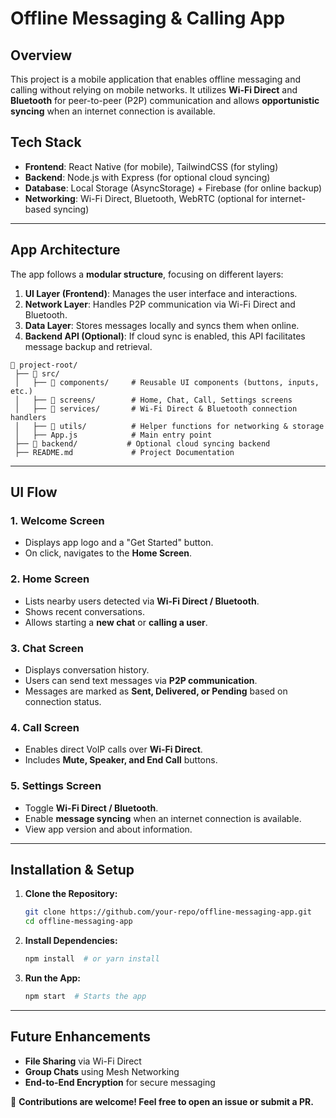 # Offline Messaging & Calling App

## Overview
This project is a mobile application that enables offline messaging and calling without relying on mobile networks. It utilizes **Wi-Fi Direct** and **Bluetooth** for peer-to-peer (P2P) communication and allows **opportunistic syncing** when an internet connection is available.

## Tech Stack
- **Frontend**: React Native (for mobile), TailwindCSS (for styling)
- **Backend**: Node.js with Express (for optional cloud syncing)
- **Database**: Local Storage (AsyncStorage) + Firebase (for online backup)
- **Networking**: Wi-Fi Direct, Bluetooth, WebRTC (optional for internet-based syncing)

---
## App Architecture
The app follows a **modular structure**, focusing on different layers:

1. **UI Layer (Frontend)**: Manages the user interface and interactions.
2. **Network Layer**: Handles P2P communication via Wi-Fi Direct and Bluetooth.
3. **Data Layer**: Stores messages locally and syncs them when online.
4. **Backend API (Optional)**: If cloud sync is enabled, this API facilitates message backup and retrieval.

```
📂 project-root/
 ├── 📂 src/
 │   ├── 📂 components/     # Reusable UI components (buttons, inputs, etc.)
 │   ├── 📂 screens/        # Home, Chat, Call, Settings screens
 │   ├── 📂 services/       # Wi-Fi Direct & Bluetooth connection handlers
 │   ├── 📂 utils/          # Helper functions for networking & storage
 │   ├── App.js            # Main entry point
 ├── 📂 backend/           # Optional cloud syncing backend
 ├── README.md             # Project Documentation
```

---
## UI Flow
### **1. Welcome Screen**
- Displays app logo and a "Get Started" button.
- On click, navigates to the **Home Screen**.

### **2. Home Screen**
- Lists nearby users detected via **Wi-Fi Direct / Bluetooth**.
- Shows recent conversations.
- Allows starting a **new chat** or **calling a user**.

### **3. Chat Screen**
- Displays conversation history.
- Users can send text messages via **P2P communication**.
- Messages are marked as **Sent, Delivered, or Pending** based on connection status.

### **4. Call Screen**
- Enables direct VoIP calls over **Wi-Fi Direct**.
- Includes **Mute, Speaker, and End Call** buttons.

### **5. Settings Screen**
- Toggle **Wi-Fi Direct / Bluetooth**.
- Enable **message syncing** when an internet connection is available.
- View app version and about information.

---
## Installation & Setup
1. **Clone the Repository:**
   ```sh
   git clone https://github.com/your-repo/offline-messaging-app.git
   cd offline-messaging-app
   ```
2. **Install Dependencies:**
   ```sh
   npm install  # or yarn install
   ```
3. **Run the App:**
   ```sh
   npm start  # Starts the app
   ```

---
## Future Enhancements
- **File Sharing** via Wi-Fi Direct
- **Group Chats** using Mesh Networking
- **End-to-End Encryption** for secure messaging

🚀 **Contributions are welcome! Feel free to open an issue or submit a PR.**
